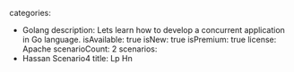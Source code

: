 categories:
  - Golang
description: Lets learn how to develop a concurrent application in Go language.
isAvailable: true
isNew: true
isPremium: true
license: Apache
scenarioCount: 2
scenarios:
  - Hassan Scenario4
title: Lp Hn
